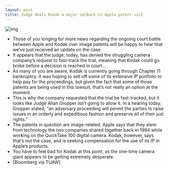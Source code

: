 ```yaml
---
layout: post
title: Judge deals Kodak a major setback in Apple patent suit
---
```

![img](http://media.idownloadblog.com/wp-content/uploads/2012/01/kodak-logo.jpg)
* Those of you longing for more news regarding the ongoing court battle between Apple and Kodak over image patents will be happy to hear that we’ve just received an update on the case.
* It appears that the judge, today, has denied the struggling camera company’s request to fast-track the trial, meaning that Kodak could go broke before a decision is reached in court…
* As many of you are aware, Kodak is currently going through Chapter 11 bankruptcy. It was hoping to sell off some of its extensive IP portfolio to help pay for the proceedings, but given the fact that some of those patents are being used in this lawsuit, that’s not really an option at the moment.
* This is why the company requested that the trial be fast-tracked, but it looks like Judge Allan Gropper isn’t going to allow it. In a hearing today, Gropper stated, “an adversary proceeding will permit the parties to raise issues in an orderly and expeditious fashion and preserve all of their just rights.”
* The patents in question are image-related. Apple says that they stem from technology the two companies shared together back in 1994 while working on the QuickTake 100 digital camera. Kodak, however, says that’s not the case, and is seeking compensation for the use of its IP in Apple’s products.
* You have to feel bad for Kodak at this point, as the one-time camera giant appears to be getting extremely desperate.
* [Bloomberg via TUAW]


